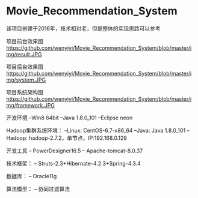 # Movie_Recommendation_System
该项目创建于2016年，技术相对老，但是整体的实现思路可以参考

项目前台效果图
https://github.com/wenyiyi/Movie_Recommendation_System/blob/master/img/result.JPG

项目后台效果图
https://github.com/wenyiyi/Movie_Recommendation_System/blob/master/img/system.JPG

项目系统架构图
https://github.com/wenyiyi/Movie_Recommendation_System/blob/master/img/framework.JPG

开发环境
–Win8 64bit 
–Java 1.8.0_101 
–Eclipse neon

Hadoop集群系统环境： 
–Linux: CentOS-6.7-x86_64
–Java: Java 1.8.0_101 
–Hadoop: hadoop-2.7.2，单节点，IP:192.168.0.128 

开发工具
– PowerDesigner16.5
– Apache-tomcat-8.0.37

技术框架： 
– Struts-2.3+Hibernate-4.2.3+Spring-4.3.4

数据库：
      – Oracle11g
      
算法模型：
      – 协同过滤算法
      
